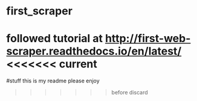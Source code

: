 # first_scraper
followed tutorial at http://first-web-scraper.readthedocs.io/en/latest/
<<<<<<< current
=======

#stuff
this is my readme please enjoy
>>>>>>> before discard
